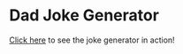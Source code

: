 # Dad Joke Generator
[Click here](https://danielecollins.github.io/dad-joke-generator/) to see the joke generator in action!
